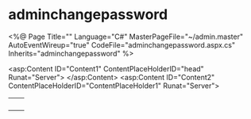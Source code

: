 # adminchangepassword
<%@ Page Title="" Language="C#" MasterPageFile="~/admin.master" AutoEventWireup="true" CodeFile="adminchangepassword.aspx.cs" Inherits="adminchangepassword" %>

<asp:Content ID="Content1" ContentPlaceHolderID="head" Runat="Server">
</asp:Content>
<asp:Content ID="Content2" ContentPlaceHolderID="ContentPlaceHolder1" Runat="Server">
<table class="table"><tr><td>
    <asp:Label ID="Label1" runat="server" Text="Old password"></asp:Label></td>
    <td>
        <asp:RequiredFieldValidator ID="RequiredFieldValidator1" runat="server" 
            Display="Dynamic" ErrorMessage="*"></asp:RequiredFieldValidator>
        <asp:TextBox ID="tboldpassword" runat="server" CssClass="form-control"></asp:TextBox>
    </td></tr>
    <tr><td>
        <asp:Label ID="Label2" runat="server" Text="New password"></asp:Label>
    </td><td>
            <asp:RequiredFieldValidator ID="RequiredFieldValidator2" runat="server" 
                Display="Dynamic" ErrorMessage="*"></asp:RequiredFieldValidator>
        <asp:TextBox ID="tbnewpassword" runat="server" CssClass="form-control"></asp:TextBox>
    </td>
    </tr><tr>
    <td>
        <asp:Label ID="Label3" runat="server" Text="Confirm password" 
            CssClass="form-control"></asp:Label></td>
        <td>
            <asp:RequiredFieldValidator ID="RequiredFieldValidator3" runat="server" 
                Display="Dynamic" ErrorMessage="*"></asp:RequiredFieldValidator>
            <asp:CompareValidator ID="CompareValidator1" runat="server" 
                ControlToCompare="tbnewpassword" ControlToValidate="confirmpassword" 
                Display="Dynamic" ErrorMessage="password does not match"></asp:CompareValidator>
            <asp:TextBox ID="confirmpassword" runat="server" CssClass="form-control"></asp:TextBox> </td></tr>
            <tr><td>
                <asp:Button ID="Button1" runat="server" Text="Submit" CssClass="form-control" 
                    onclick="Button1_Click" /> </td>
                    <td>
                <asp:Label ID="Label4" runat="server" Text=""></asp:Label>
                </td></tr>
               
</table>
    <asp:SqlDataSource ID="SqlDataSource1" runat="server"></asp:SqlDataSource>
</asp:Content>
